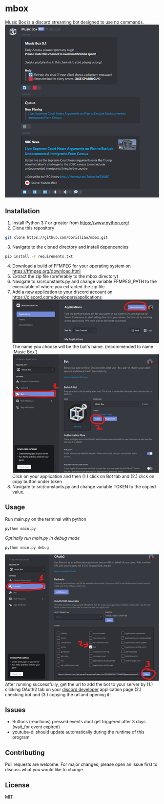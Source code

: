 # mbox
Music Box is a discord streaming bot designed to use no commands.
![image](images/example.png)
## Installation
1. Install Python 3.7 or greater from https://www.python.org/
2. Clone this repository
```bash
git clone https://github.com/borisliao/mbox.git
```
3. Navigate to the cloned directory and install depencencies
```bash
pip install -r requirements.txt
```
4. Download a build of FFMPEG for your operating system on https://ffmpeg.org/download.html
5. Extract the zip file (preferably to the mbox directory)
6. Navigate to src/constants.py and change variable FFMPEG_PATH to the executable of where you extracted the zip file.
7. Add a new application to your discord account on https://discord.com/developers/applications
![image](images/install1.png)
The name you choose will be the bot's name. (recommended to name 'Music Box')
![image](images/install2.png)
Click on your application and then (1.) click on Bot tab and (2.) click on copy button under token
8. Navigate to src/constants.py and change variable TOKEN to the copied value.

## Usage
Run main.py on the terminal with python
```bash
python main.py
```
*Optinally run main.py in debug mode*
```bash
python main.py debug
```
![image](images/install3.png)
After running successfully, get the url to add the bot to your server by (1.) clicking OAuth2 tab on your [discord developer](https://discord.com/developers/applications/) application page (2.) checking bot and (3.) copying the url and opening it!
## Issues

* Buttons (reactions) pressed events dont get triggered after 3 days (wait_for event expired)
* youtube-dl should update automatically during the runtime of this program
## Contributing
Pull requests are welcome. For major changes, please open an issue first to discuss what you would like to change.

## License
[MIT](https://choosealicense.com/licenses/mit/)